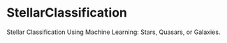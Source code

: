 # StellarClassification
Stellar Classification Using Machine Learning: Stars, Quasars, or Galaxies. 

